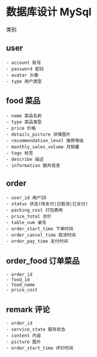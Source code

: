 # 数据库设计 MySql
类别
## user
    - account 账号
    - password 密码
    - avatar 头像
    - type 用户类型
  
 ## food 菜品
    - name 菜品名称
    - type 菜品类型
    - price 价格
    - details_picture 详情图片
    - recommendation_level 推荐等级
    - monthly_sales_volume 月销量
    - tags 标签
    - describe 描述
    - information 额外信息

## order 
    - user_id 用户ID
    - status 状态(待支付|已取消|已支付)
    - packing_cost 打包费用
    - price_total 总价
    - table_num 桌号
    - order_start_time 下单时间
    - order_cancel_time 取消时间
    - order_pay_time 支付时间

## order_food 订单菜品
    - order_id
    - food_id
    - food_name
    - price_cost

## remark 评论
    - order_id 
    - service_state 服务状态
    - content 内容
    - picture 图片
    - order_start_time 评价时间

